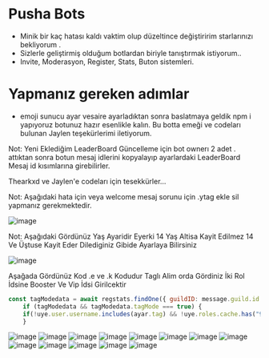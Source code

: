 # Pusha Bots

- Minik bir kaç hatası kaldı vaktim olup düzeltince değiştiririm starlarınızı bekliyorum .
- Sizlerle geliştirmiş olduğum botlardan biriyle tanıştırmak istiyorum.. 
- Invite, Moderasyon, Register, Stats, Buton sistemleri.

# Yapmanız gereken adımlar

- emoji sunucu ayar vesaire ayarladıktan sonra baslatmaya geldik npm i yapıyoruz botunuz hazır esenlikle kalın.
Bu botta emeği ve codeları bulunan Jaylen teşekürlerimi iletiyorum.

Not: Yeni Eklediğim LeaderBoard Güncelleme için bot ownerı 2 adet . attıktan sonra botun mesaj idlerini kopyalayıp ayarlardaki LeaderBoard Mesaj id kısımlarına girebilirler.

Thearkxd ve Jaylen'e codeları için tesekkürler...

Not: Aşağıdaki hata için veya welcome mesaj sorunu için .ytag ekle sil yapmanız gerekmektedir.

![image](https://user-images.githubusercontent.com/92666466/150496311-fa4725af-1d36-4004-b457-bcacfaee238b.png)

Not: Aşağıdaki Gördünüz Yaş Ayaridir Eyerki 14 Yaş Altisa Kayit Edilmez 14 Ve Üştuse Kayit Eder Dilediginiz Gibide Ayarlaya Bilirsiniz

![image](https://cdn.discordapp.com/attachments/932215403646681101/934075328735875082/unknown.png)

Aşağada Gördünüz Kod .e ve .k Kodudur Taglı Alim orda Gördiniz İki Rol İdsine Booster Ve Vip İdsi Girilcektir

```js 
const tagModedata = await regstats.findOne({ guildID: message.guild.id })
    if (tagModedata && tagModedata.tagMode === true) {
    if(!uye.user.username.includes(ayar.tag) && !uye.roles.cache.has("923331950905794568") && !uye.roles.cache.has("923536502875623455")) return message.lineReply(embed.setDescription(`${uye.toString()} isimli üyenin kullanıcı adında tagımız (\`${ayar.tag}\`) olmadığı, <@&${ayar.boosterRolu}>, <@&${ayar.vipRole}> Rolü olmadığı için isim değiştirmekden başka kayıt işlemi yapamazsınız.`));
    }
```

![image](https://cdn.discordapp.com/attachments/932377086205788290/932377096884461618/unknown.png)
![image](https://cdn.discordapp.com/attachments/932377086205788290/932377204032159775/unknown.png)
![image](https://cdn.discordapp.com/attachments/932377086205788290/932377418696638615/unknown.png)
![image](https://cdn.discordapp.com/attachments/932377086205788290/932377740940836895/unknown.png)
![image](https://cdn.discordapp.com/attachments/932377086205788290/932377844305264680/unknown.png)
![image](https://cdn.discordapp.com/attachments/932377086205788290/932378283704733746/unknown.png)
![image](https://cdn.discordapp.com/attachments/932377086205788290/932378376822472704/unknown.png)
![image](https://cdn.discordapp.com/attachments/932377086205788290/932378439338561606/unknown.png)
![image](https://cdn.discordapp.com/attachments/932377086205788290/932378511161835530/unknown.png)
![image](https://cdn.discordapp.com/attachments/932377086205788290/932378589184278569/unknown.png)
![image](https://cdn.discordapp.com/attachments/932377086205788290/932378752246235166/unknown.png)
![image](https://cdn.discordapp.com/attachments/932377086205788290/932380060466413708/unknown.png)
![image](https://cdn.discordapp.com/attachments/932377086205788290/932380333821804564/unknown.png)
